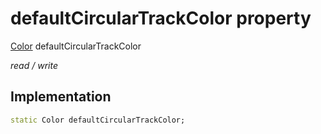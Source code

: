 


# defaultCircularTrackColor property






[Color](https://api.flutter.dev/flutter/dart-ui/Color-class.html) defaultCircularTrackColor
  
_read / write_






## Implementation

```dart
static Color defaultCircularTrackColor;


```







